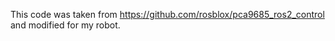 This code was taken from https://github.com/rosblox/pca9685_ros2_control
and modified for my robot.
